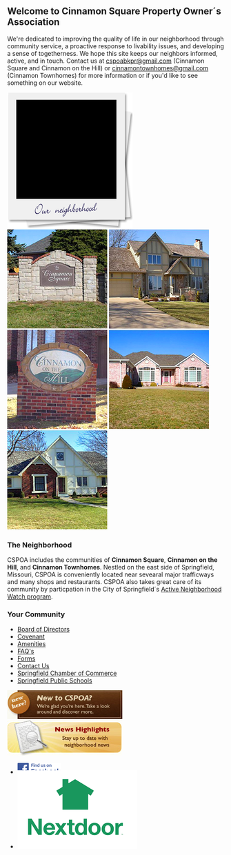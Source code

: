 <div id="content_main">
    <div class="inner-wrap">
    <div id="promo">
        <h2 class="welcome">Welcome to Cinnamon Square Property Owner&acute;s Association</h2>
        <p>We're dedicated to improving the quality of life in our neighborhood through community service, 
        a proactive response to livability issues, and developing a sense of togetherness. We hope this 
        site keeps our neighbors informed, active, and in touch. Contact us at 
        <a href="mailto:cspoabkpr@gmail.com">cspoabkpr@gmail.com</a> (Cinnamon Square and Cinnamon on the Hill) or 
        <a href="mailto:cinnamontownhomes@gmail.com">cinnamontownhomes@gmail.com</a> (Cinnamon Townhomes) for 
        more information or if you'd like to see something on our website.</p>
        <img src="images/polaroid.png" alt="polaroid pics of neighborhood" width="291" height="315" />
        <div id="slideshow_container">
            <div id="slideshow">
                <img src="images/slideshow1.jpg" alt="photo of neighborhood" class="active" />
                <img src="images/slideshow2.jpg" alt="photo of neighborhood" />
                <img src="images/slideshow3.jpg" alt="photo of neighborhood" />
                <img src="images/slideshow4.jpg" alt="photo of neighborhood" />
                <img src="images/slideshow5.jpg" alt="photo of neighborhood" />
            </div>
        </div>
        <div class="under_flourish"></div>
    </div>
    </div>
</div>

<div id="content_sub">
    <div class="inner-wrap">
        <div class="col1">
            <h3><i class="fa fa-home"></i> The Neighborhood</h3>
            <p>CSPOA includes the communities of <strong>Cinnamon Square</strong>, <strong>Cinnamon on the Hill</strong>, and <strong>Cinnamon Townhomes</strong>. Nestled on the east side of Springfield, Missouri, CSPOA is conveniently located near sevearal major trafficways and many shops and restaurants. CSPOA also takes great care of its community by particpation in the City of Springfield&acute;s <a class="external" href="http://www.springfieldmo.gov/172/Crime-Prevention">Active Neighborhood Watch program</a>.</p>
        </div>
        <div class="col2">
            <h3><i class="fa fa-users"></i> Your Community</h3>
            <ul>
                <li><a href="about.asp">Board of Directors</a></li>
                <li><a href="about.asp">Covenant</a></li>
                <li><a href="about.asp">Amenities</a></li>
                <li><a href="FAQ.asp">FAQ's</a></li>
                <li><a href="about.asp#forms">Forms</a></li>
                <li><a href="mailto:cspoabkpr@gmail.com">Contact Us</a></li>
                <li><a href="http://www.springfieldchamber.com/">Springfield Chamber of Commerce</a></li>
                <li><a href="http://springfieldpublicschoolsmo.org/">Springfield Public Schools</a></li>
            </ul>
        </div>
        <div class="col3">
            <a href="welcome.asp"><img src="images/new_neighbor.jpg" border="0" alt="new neighbors" width="267" height="67" /></a>
            <a href="news.asp"><img src="images/news.jpg" border="0" alt="news promo button" width="266" height="82" /></a>
            <ul class="socialmedia">
                <li>
                    <a href="https://www.facebook.com/groups/568897919855952/"><img src="images/FB_FindUsOnFacebook-100.png" border="0" alt="Facebook logo" /></a>
                </li>
                <li>
                    <a href="https://nextdoor.com/invite/jptjpkddwbxfuahgmgge"><img src="images/nextdoor-logo.png" style="margin-top:-12px;" border="0" alt="Nextdoor logo" /></a>
                </li>
            </ul>
        </div>
    </div>
</div>